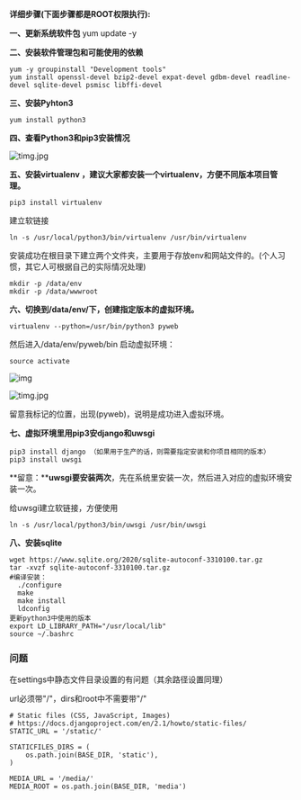 **详细步骤(下面步骤都是ROOT权限执行):**

**一、更新系统软件包**
yum update -y

**二、安装软件管理包和可能使用的依赖**

```
yum -y groupinstall "Development tools"
yum install openssl-devel bzip2-devel expat-devel gdbm-devel readline-devel sqlite-devel psmisc libffi-devel
```

**三、安装Pyhton3**

```
yum install python3
```

**四、查看Python3和pip3安装情况**

![timg.jpg](https://www.django.cn/media/upimg/timg_20180709220813_231.jpg)

**五、安装virtualenv ，建议大家都安装一个virtualenv，方便不同版本项目管理。**

```
pip3 install virtualenv
```

建立软链接

```
ln -s /usr/local/python3/bin/virtualenv /usr/bin/virtualenv
```

安装成功在根目录下建立两个文件夹，主要用于存放env和网站文件的。(个人习惯，其它人可根据自己的实际情况处理)

```
mkdir -p /data/env
mkdir -p /data/wwwroot
```

**六、切换到/data/env/下，创建指定版本的虚拟环境。**

```
virtualenv --python=/usr/bin/python3 pyweb
```

然后进入/data/env/pyweb/bin
启动虚拟环境：

```
source activate
```

![img]()

![timg.jpg](https://www.django.cn/media/upimg/timg_20180709220840_146.jpg)

留意我标记的位置，出现(pyweb)，说明是成功进入虚拟环境。

**七、虚拟环境里用pip3安django和uwsgi**

```
pip3 install django （如果用于生产的话，则需要指定安装和你项目相同的版本）
pip3 install uwsgi
```

**留意：****uwsgi要安装两次**，先在系统里安装一次，然后进入对应的虚拟环境安装一次。

给uwsgi建立软链接，方便使用

```
ln -s /usr/local/python3/bin/uwsgi /usr/bin/uwsgi
```

**八、安装sqlite**

```
wget https://www.sqlite.org/2020/sqlite-autoconf-3310100.tar.gz
tar -xvzf sqlite-autoconf-3310100.tar.gz
#编译安装：
  ./configure
  make
  make install
  ldconfig   
更新python3中使用的版本
export LD_LIBRARY_PATH="/usr/local/lib"
source ~/.bashrc
```



### 问题

在settings中静态文件目录设置的有问题（其余路径设置同理）

url必须带"/"，dirs和root中不需要带"/"

```
# Static files (CSS, JavaScript, Images)
# https://docs.djangoproject.com/en/2.1/howto/static-files/
STATIC_URL = '/static/'

STATICFILES_DIRS = (
    os.path.join(BASE_DIR, 'static'),
)

MEDIA_URL = '/media/'
MEDIA_ROOT = os.path.join(BASE_DIR, 'media')

```

